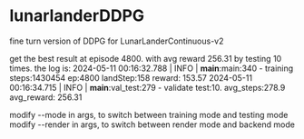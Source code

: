 # lunarlanderDDPG
fine turn version of DDPG for LunarLanderContinuous-v2

get the best result at episode 4800. with avg reward 256.31 by testing 10 times. the log is:
2024-05-11 00:16:32.788 | INFO     | __main__:main:340 - training steps:1430454 ep:4800 landStep:158 reward:  153.57
2024-05-11 00:16:34.715 | INFO     | __main__:val_test:279 - validate test:10. avg_steps:278.9 avg_reward: 256.31

modify --mode in args, to switch between training mode and testing mode
modify --render in args, to switch between render mode and backend mode
